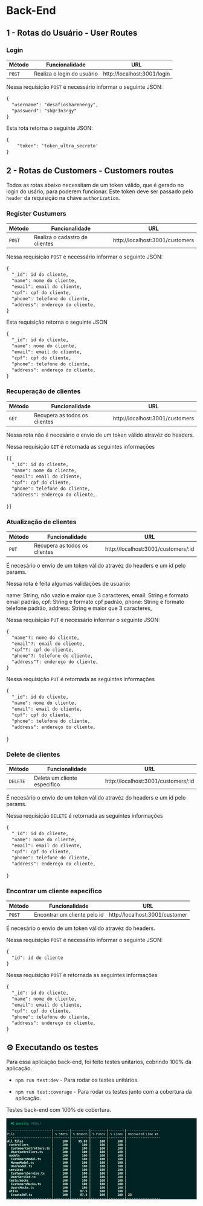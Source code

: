 # Back-End

## 1 - Rotas do Usuário - User Routes

###  Login

| Método | Funcionalidade             | URL                              |
| ------ | -------------------------- | -------------------------------- |
| `POST` | Realiza o login do usuário | http://localhost:3001/login |

Nessa requisição `POST` é necessário informar o seguinte JSON:

```
{
  "username": "desafiosharenergy",
  "password": "sh@r3n3rgy"
}
```

Esta rota retorna o seguinte JSON:
```
{
	"token": 'token_ultra_secreto'
}
```

## 2 - Rotas de Customers - Customers routes

Todos as rotas abaixo necessitam de um token válido, que é gerado no login do usário, para poderem funcionar. Este token deve ser passado pelo `header` da requisição na chave `authorization`. 

### Register Custumers

| Método | Funcionalidade             | URL                                 |
| ------ | -------------------------- | ----------------------------------- |
| `POST` | Realiza o cadastro de clientes | http://localhost:3001/customers |

Nessa requisição `POST` é necessário informar o seguinte JSON:

```
{
  "_id": id do cliente,
  "name": nome do cliente,
  "email": email do cliente,
  "cpf": cpf do cliente,
  "phone": telefone do cliente,
  "address": endereço do cliente,
}

```
Esta requisição retorna o seguinte JSON 
```
{
  "_id": id do cliente,
  "name": nome do cliente,
  "email": email do cliente,
  "cpf": cpf do cliente,
  "phone": telefone do cliente,
  "address": endereço do cliente,
}
```

### Recuperação de clientes

| Método | Funcionalidade                                    | URL                                |
| ------ | ------------------------------------------------- | ---------------------------------- |
| `GET`  | Recupera as todos os clientes | http://localhost:3001/customers |

Nessa rota não é necesário o envio de um token válido atravéz do headers.

Nessa requisição `GET` é retornada as seguintes informações

```
[{
  "_id": id do cliente,
  "name": nome do cliente,
  "email": email do cliente,
  "cpf": cpf do cliente,
  "phone": telefone do cliente,
  "address": endereço do cliente,

}]
```

### Atualização de clientes

| Método | Funcionalidade                                    | URL                                |
| ------ | ------------------------------------------------- | ---------------------------------- |
| `PUT`  | Recupera as todos os clientes | http://localhost:3001/customers/:id |

É necesário o envio de um token válido atravéz do headers e um id pelo params.

Nessa rota é feita algumas validações de usuario: 

name: String, não vazio e maior que 3 caracteres,
email: String e formato email padrão,
cpf: String e formato cpf padrão,
phone: String e formato telefone padrão,
address: String e maior que 3 caracteres,


Nessa requisição `PUT` é necessário informar o seguinte JSON:

```
{
  "name"?: nome do cliente,
  "email"?: email do cliente,
  "cpf"?: cpf do cliente,
  "phone"?: telefone do cliente,
  "address"?: endereço do cliente,
}
```

Nessa requisição `PUT` é retornada as seguintes informações

```
{
  "_id": id do cliente,
  "name": nome do cliente,
  "email": email do cliente,
  "cpf": cpf do cliente,
  "phone": telefone do cliente,
  "address": endereço do cliente,

}
```

### Delete de clientes

| Método | Funcionalidade                                    | URL                                |
| ------ | ------------------------------------------------- | ---------------------------------- |
| `DELETE`  | Deleta um cliente especifico | http://localhost:3001/customers/:id |

É necesário o envio de um token válido atravéz do headers e um id pelo params.

Nessa requisição `DELETE` é retornada as seguintes informações

```
{
  "_id": id do cliente,
  "name": nome do cliente,
  "email": email do cliente,
  "cpf": cpf do cliente,
  "phone": telefone do cliente,
  "address": endereço do cliente,

}
```

### Encontrar um cliente específico

| Método | Funcionalidade                                    | URL                                |
| ------ | ------------------------------------------------- | ---------------------------------- |
| `POST`  | Encontrar um cliente pelo id | http://localhost:3001/customer |

É necesário o envio de um token válido atravéz do headers.

Nessa requisição `POST` é necessário informar o seguinte JSON:

```
{
  "id": id do cliente
}
```

Nessa requisição `POST` é retornada as seguintes informações

```
{
  "_id": id do cliente,
  "name": nome do cliente,
  "email": email do cliente,
  "cpf": cpf do cliente,
  "phone": telefone do cliente,
  "address": endereço do cliente,
}
```
## ⚙️ Executando os testes

Para essa aplicação back-end, foi feito testes unitarios, cobrindo 100% da aplicação.

- `npm run test:dev` - Para rodar os testes unitários.

- `npm run test:coverage` - Para rodar os testes junto com a cobertura da aplicação.

Testes back-end com 100% de cobertura.

<div align="center">
  <img src="./images/tests.png" alt="tests"/>
</div>
